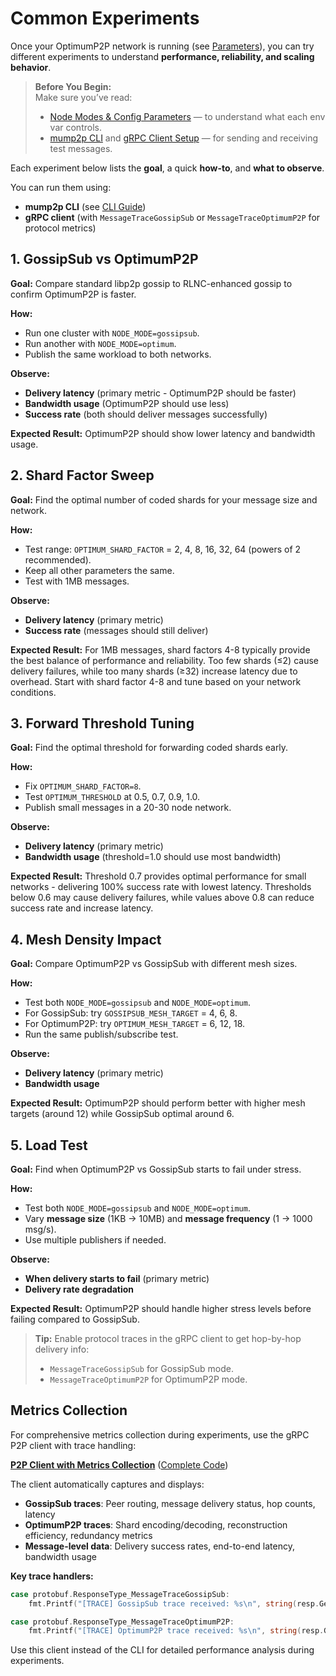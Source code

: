 # Common Experiments

Once your OptimumP2P network is running (see [Parameters](./03-parameters.md)), you can try different experiments to understand **performance, reliability, and scaling behavior**.

> **Before You Begin:**  
> Make sure you’ve read:
>
> * [Node Modes & Config Parameters](./03-parameters.md) — to understand what each env var controls.
> * [mump2p CLI](./01-getting-started-cli.md) and [gRPC Client Setup](./02-getting-started-docker.md) — for sending and receiving test messages.

Each experiment below lists the **goal**, a quick **how-to**, and **what to observe**.  

You can run them using:

* **mump2p CLI** (see [CLI Guide](./01-getting-started-cli.md))
* **gRPC client** (with `MessageTraceGossipSub` or `MessageTraceOptimumP2P` for protocol metrics)



## 1. GossipSub vs OptimumP2P

**Goal:** Compare standard libp2p gossip to RLNC-enhanced gossip to confirm OptimumP2P is faster.

**How:**

* Run one cluster with `NODE_MODE=gossipsub`.
* Run another with `NODE_MODE=optimum`.
* Publish the same workload to both networks.

**Observe:**

* **Delivery latency** (primary metric - OptimumP2P should be faster)
* **Bandwidth usage** (OptimumP2P should use less)
* **Success rate** (both should deliver messages successfully)

**Expected Result:** OptimumP2P should show lower latency and bandwidth usage.


## 2. Shard Factor Sweep

**Goal:** Find the optimal number of coded shards for your message size and network.

**How:**

* Test range: `OPTIMUM_SHARD_FACTOR` = 2, 4, 8, 16, 32, 64 (powers of 2 recommended).
* Keep all other parameters the same.
* Test with 1MB messages.

**Observe:**

* **Delivery latency** (primary metric)
* **Success rate** (messages should still deliver)

**Expected Result:** For 1MB messages, shard factors 4-8 typically provide the best balance of performance and reliability. Too few shards (≤2) cause delivery failures, while too many shards (≥32) increase latency due to overhead. Start with shard factor 4-8 and tune based on your network conditions.


## 3. Forward Threshold Tuning

**Goal:** Find the optimal threshold for forwarding coded shards early.

**How:**

* Fix `OPTIMUM_SHARD_FACTOR=8`.
* Test `OPTIMUM_THRESHOLD` at 0.5, 0.7, 0.9, 1.0.
* Publish small messages in a 20-30 node network.

**Observe:**

* **Delivery latency** (primary metric)
* **Bandwidth usage** (threshold=1.0 should use most bandwidth)

**Expected Result:** Threshold 0.7 provides optimal performance for small networks - delivering 100% success rate with lowest latency. Thresholds below 0.6 may cause delivery failures, while values above 0.8 can reduce success rate and increase latency.


## 4. Mesh Density Impact

**Goal:** Compare OptimumP2P vs GossipSub with different mesh sizes.

**How:**

* Test both `NODE_MODE=gossipsub` and `NODE_MODE=optimum`.
* For GossipSub: try `GOSSIPSUB_MESH_TARGET` = 4, 6, 8.
* For OptimumP2P: try `OPTIMUM_MESH_TARGET` = 6, 12, 18.
* Run the same publish/subscribe test.

**Observe:**

* **Delivery latency** (primary metric)
* **Bandwidth usage**

**Expected Result:** OptimumP2P should perform better with higher mesh targets (around 12) while GossipSub optimal around 6.





## 5. Load Test

**Goal:** Find when OptimumP2P vs GossipSub starts to fail under stress.

**How:**

* Test both `NODE_MODE=gossipsub` and `NODE_MODE=optimum`.
* Vary **message size** (1KB → 10MB) and **message frequency** (1 → 1000 msg/s).
* Use multiple publishers if needed.

**Observe:**

* **When delivery starts to fail** (primary metric)
* **Delivery rate degradation**

**Expected Result:** OptimumP2P should handle higher stress levels before failing compared to GossipSub.


> **Tip:** Enable protocol traces in the gRPC client to get hop-by-hop delivery info:
>
> * `MessageTraceGossipSub` for GossipSub mode.
> * `MessageTraceOptimumP2P` for OptimumP2P mode.

## Metrics Collection

For comprehensive metrics collection during experiments, use the gRPC P2P client with trace handling:

**[P2P Client with Metrics Collection](https://github.com/getoptimum/optimum-dev-setup-guide/blob/main/docs/guide.md#collecting-trace-data-for-experiments)** ([Complete Code](https://github.com/getoptimum/optimum-dev-setup-guide/blob/main/grpc_p2p_client/p2p_client.go))

The client automatically captures and displays:

* **GossipSub traces**: Peer routing, message delivery status, hop counts, latency
* **OptimumP2P traces**: Shard encoding/decoding, reconstruction efficiency, redundancy metrics  
* **Message-level data**: Delivery success rates, end-to-end latency, bandwidth usage

**Key trace handlers:**

```go
case protobuf.ResponseType_MessageTraceGossipSub:
    fmt.Printf("[TRACE] GossipSub trace received: %s\n", string(resp.GetData()))

case protobuf.ResponseType_MessageTraceOptimumP2P:
    fmt.Printf("[TRACE] OptimumP2P trace received: %s\n", string(resp.GetData()))
```

Use this client instead of the CLI for detailed performance analysis during experiments.
